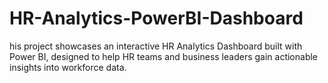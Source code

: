 # HR-Analytics-PowerBI-Dashboard
his project showcases an interactive HR Analytics Dashboard built with Power BI, designed to help HR teams and business leaders gain actionable insights into workforce data.
